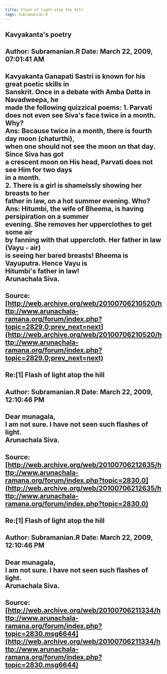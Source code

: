 ```yaml
--- 
title: Flash of light atop the hill   
tags: Subramanian.R  
---  
```

## Kavyakanta's poetry  
Author: Subramanian.R       Date: March 22, 2009, 07:01:41 AM  
---  
Kavyakanta Ganapati Sastri is known for his great poetic skills in   
Sanskrit. Once in a debate with Amba Datta in Navadweepa, he   
made the following quizzical poems: 1\. Parvati does not even see Siva's face twice in a month. Why?   
Ans: Because twice in a month, there is fourth day moon (chaturthi),   
when one should not see the moon on that day. Since Siva has got   
a crescent moon on His head, Parvati does not see Him for two days   
in a month.   
2. There is a girl is shamelssly showing her breasts to her   
father in law, on a hot summer evening. Who?   
Ans: Hitumbi, the wife of Bheema, is having persipiration on a summer  
evening. She removes her upperclothes to get some air   
by fanning with that uppercloth. Her father in law (Vayu - air)   
is seeing her bared breasts! Bheema is Vayuputra. Hence Vayu is   
Hitumbi's father in law!   
Arunachala Siva.
 ---  
Source:[http://web.archive.org/web/20100706210520/http://www.arunachala-ramana.org/forum/index.php?topic=2829.0;prev_next=next](http://web.archive.org/web/20100706210520/http://www.arunachala-ramana.org/forum/index.php?topic=2829.0;prev_next=next)   
---  

## Re:[1] Flash of light atop the hill  
Author: Subramanian.R       Date: March 22, 2009, 12:10:46 PM  
---  
Dear munagala,   
I am not sure. I have not seen such flashes of light.   
Arunachala Siva.
 ---  
Source:[http://web.archive.org/web/20100706212635/http://www.arunachala-ramana.org/forum/index.php?topic=2830.0](http://web.archive.org/web/20100706212635/http://www.arunachala-ramana.org/forum/index.php?topic=2830.0)   
---  

## Re:[1] Flash of light atop the hill  
Author: Subramanian.R       Date: March 22, 2009, 12:10:46 PM  
---  
Dear munagala,   
I am not sure. I have not seen such flashes of light.   
Arunachala Siva.
 ---  
Source:[http://web.archive.org/web/20100706211334/http://www.arunachala-ramana.org/forum/index.php?topic=2830.msg6644](http://web.archive.org/web/20100706211334/http://www.arunachala-ramana.org/forum/index.php?topic=2830.msg6644)   
---  

